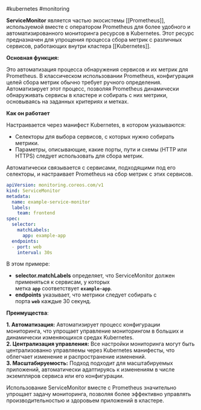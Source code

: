#kubernetes #monitoring 

**ServiceMonitor** является частью экосистемы [[Prometheus]], используемой вместе с оператором Prometheus для более удобного и автоматизированного мониторинга ресурсов в Kubernetes. Этот ресурс предназначен для упрощения процесса сбора метрик с различных сервисов, работающих внутри кластера [[Kubernetes]].

**Основная функция:**

Это автоматизация процесса обнаружения сервисов и их метрик для Prometheus. В классическом использовании Prometheus, конфигурация целей сбора метрик обычно требует ручного определения. Автоматизирует этот процесс, позволяя Prometheus динамически обнаруживать сервисы в кластере и собирать с них метрики, основываясь на заданных критериях и метках.

**Как он работает**

Настраивается через манифест Kubernetes, в котором указываются:

- Селекторы для выбора сервисов, с которых нужно собирать метрики.
- Параметры, описывающие, какие порты, пути и схемы (HTTP или HTTPS) следует использовать для сбора метрик.

Автоматически связывается с сервисами, подходящими под его селекторы, и настраивает Prometheus на сбор метрик с этих сервисов.

```yaml
apiVersion: monitoring.coreos.com/v1
kind: ServiceMonitor
metadata:
  name: example-service-monitor
  labels:
    team: frontend
spec:
  selector:
    matchLabels:
      app: example-app
  endpoints:
  - port: web
    interval: 30s
```

В этом примере:

- **selector.matchLabels** определяет, что ServiceMonitor должен применяться к сервисам, у которых метка **`app`** соответствует **`example-app`**.
- **endpoints** указывает, что метрики следует собирать с порта **`web`** каждые 30 секунд.

**Преимущества**:

**1. Автоматизация:** Автоматизирует процесс конфигурации мониторинга, что упрощает управление мониторингом в больших и динамически изменяющихся средах Kubernetes.  
**2. Централизация управления:** Все настройки мониторинга могут быть централизованно управляемы через Kubernetes манифесты, что облегчает изменение и распространение изменений.  
**3. Масштабируемость:** Подход подходит для масштабируемых приложений, автоматически адаптируясь к изменениям в числе экземпляров сервиса или его конфигурации.

Использование ServiceMonitor вместе с Prometheus значительно упрощает задачу мониторинга, позволяя более эффективно управлять производительностью и здоровьем приложений в кластере.